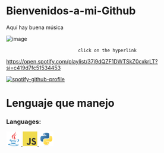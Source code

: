 # Bienvenidos-a-mi-Github
Aquí hay buena música

![image](https://github.com/CreatemyGithub19/Bienvenidos-a-mi-Github/assets/111789906/2eb2539c-871b-40f7-811b-73da7b3d7bda)

                               click on the hyperlink

https://open.spotify.com/playlist/37i9dQZF1DWTSkZ0cxkrLT?si=c419d7fc51534453




[![spotify-github-profile](https://spotify-github-profile.vercel.app/api/view?uid=21g52fkncnbz3yvcp5tjdur3i&cover_image=true&theme=default&show_offline=false&background_color=121212&interchange=false)](https://github.com/CreatemyGithub19)

# Lenguaje que manejo
<h3 align="left">Languages:</h3>
<p align="left"> <a href="https://www.java.com" target="_blank" rel="noreferrer"> <img src="https://raw.githubusercontent.com/devicons/devicon/master/icons/java/java-original.svg" alt="java" width="40" height="40"/> </a> <a href="https://developer.mozilla.org/en-US/docs/Web/JavaScript" target="_blank" rel="noreferrer"> <img src="https://raw.githubusercontent.com/devicons/devicon/master/icons/javascript/javascript-original.svg" alt="javascript" width="40" height="40"/> </a> <a href="https://www.python.org" target="_blank" rel="noreferrer"> <img src="https://raw.githubusercontent.com/devicons/devicon/master/icons/python/python-original.svg" alt="python" width="40" height="40"/> </a> </p>

